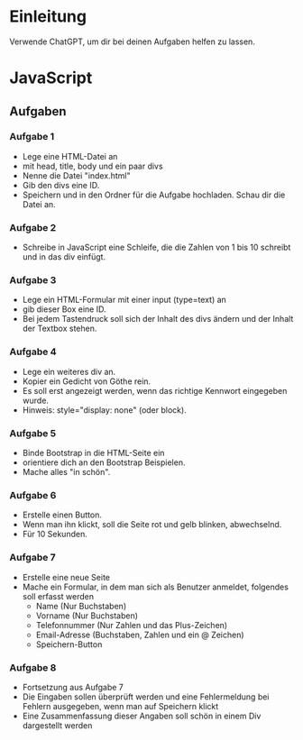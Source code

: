 # Einleitung
Verwende ChatGPT, um dir bei deinen Aufgaben helfen zu lassen.
# JavaScript
## Aufgaben
### Aufgabe 1
- Lege eine HTML-Datei an
- mit head, title, body und ein paar divs
- Nenne die Datei "index.html"
- Gib den divs eine ID. 
- Speichern und in den Ordner für die Aufgabe hochladen. Schau dir die Datei an.
### Aufgabe 2
- Schreibe in JavaScript eine Schleife, die die Zahlen von 1 bis 10 schreibt und in das div einfügt.
### Aufgabe 3
- Lege ein HTML-Formular mit einer input (type=text) an
-  gib dieser Box eine ID. 
-  Bei jedem Tastendruck soll sich der Inhalt des divs ändern und der Inhalt der Textbox stehen.
### Aufgabe 4
- Lege ein weiteres div an. 
- Kopier ein Gedicht von Göthe rein. 
- Es soll erst angezeigt werden, wenn das richtige Kennwort eingegeben wurde. 
- Hinweis: style="display: none" (oder block).
### Aufgabe 5
- Binde Bootstrap in die HTML-Seite ein
- orientiere dich an den Bootstrap Beispielen. 
- Mache alles "in schön".
### Aufgabe 6
- Erstelle einen Button. 
- Wenn man ihn klickt, soll die Seite rot und gelb blinken, abwechselnd. 
- Für 10 Sekunden.
### Aufgabe 7
- Erstelle eine neue Seite
- Mache ein Formular, in dem man sich als Benutzer anmeldet, folgendes soll erfasst werden
  - Name (Nur Buchstaben)
  - Vorname (Nur Buchstaben)
  - Telefonnummer (Nur Zahlen und das Plus-Zeichen)
  - Email-Adresse (Buchstaben, Zahlen und ein @ Zeichen)
  - Speichern-Button
### Aufgabe 8
- Fortsetzung aus Aufgabe 7
- Die Eingaben sollen überprüft werden und eine Fehlermeldung bei Fehlern ausgegeben, wenn man auf Speichern klickt
- Eine Zusammenfassung dieser Angaben soll schön in einem Div dargestellt werden
